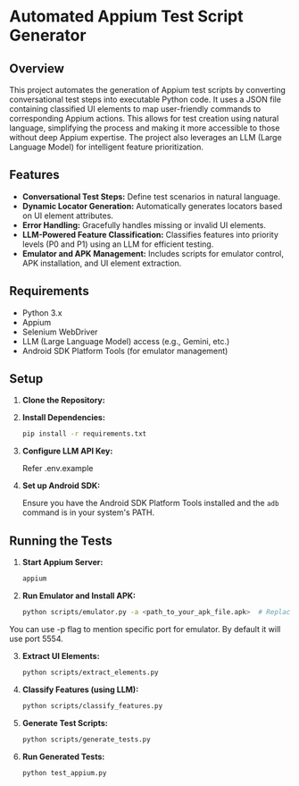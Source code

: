 # Automated Appium Test Script Generator

## Overview

This project automates the generation of Appium test scripts by converting conversational test steps into executable Python code. It uses a JSON file containing classified UI elements to map user-friendly commands to corresponding Appium actions. This allows for test creation using natural language, simplifying the process and making it more accessible to those without deep Appium expertise.  The project also leverages an LLM (Large Language Model) for intelligent feature prioritization.

## Features

*   **Conversational Test Steps:** Define test scenarios in natural language.
*   **Dynamic Locator Generation:** Automatically generates locators based on UI element attributes.
*   **Error Handling:** Gracefully handles missing or invalid UI elements.
*   **LLM-Powered Feature Classification:** Classifies features into priority levels (P0 and P1) using an LLM for efficient testing.
*   **Emulator and APK Management:** Includes scripts for emulator control, APK installation, and UI element extraction.

## Requirements

*   Python 3.x
*   Appium
*   Selenium WebDriver
*   LLM (Large Language Model) access (e.g., Gemini, etc.)
*   Android SDK Platform Tools (for emulator management)

## Setup

1.  **Clone the Repository:**

2.  **Install Dependencies:**

    ```bash
    pip install -r requirements.txt
    ```

3.  **Configure LLM API Key:**

    Refer .env.example

4.  **Set up Android SDK:**

    Ensure you have the Android SDK Platform Tools installed and the `adb` command is in your system's PATH.

## Running the Tests

1.  **Start Appium Server:**

    ```bash
    appium
    ```

2.  **Run Emulator and Install APK:**

    ```bash
    python scripts/emulator.py -a <path_to_your_apk_file.apk>  # Replace with your APK path
    ```
   You can use -p flag to mention specific port for emulator. By default it will use port 5554.

3.  **Extract UI Elements:**

    ```bash
    python scripts/extract_elements.py
    ```

4.  **Classify Features (using LLM):**

    ```bash
    python scripts/classify_features.py
    ```

5.  **Generate Test Scripts:**

    ```bash
    python scripts/generate_tests.py
    ```

6.  **Run Generated Tests:**

    ```bash
    python test_appium.py
    ```